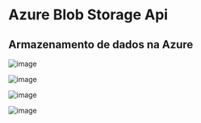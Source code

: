 # Azure Blob Storage Api

## Armazenamento de dados na Azure

![image](https://user-images.githubusercontent.com/6372185/219972046-32c2fe5a-7013-4dc1-805a-d21ce3084ad8.png)

![image](https://user-images.githubusercontent.com/6372185/219973770-8338ee8a-ede8-4080-8ee0-f2e8606c2750.png)

![image](https://user-images.githubusercontent.com/6372185/219972104-78f50ede-da62-4f43-9a71-36cf83bcd7cd.png)

![image](https://user-images.githubusercontent.com/6372185/219972026-5cd362b2-59e0-4873-b669-8c8737b322c7.png)

